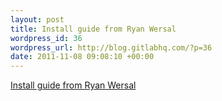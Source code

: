 ```yaml
--- 
layout: post
title: Install guide from Ryan Wersal
wordpress_id: 36
wordpress_url: http://blog.gitlabhq.com/?p=36
date: 2011-11-08 09:08:10 +00:00
---
```

<a href="http://www.ryanwersal.com/blog/2011/10/18/installing-gitlab-on-ubuntu-server/" title="installing-gitlab-on-ubuntu-server">Install guide from Ryan Wersal</a>
